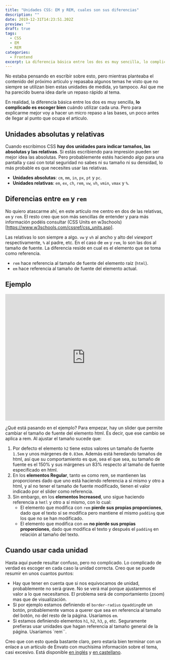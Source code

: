 ```yaml
---
title: "Unidades CSS: EM y REM, cuales son sus diferencias"
description: ""
date: 2019-12-31T14:23:51.202Z
preview: ""
draft: true
tags:
  - CSS
  - EM
  - REM
categories:
  - Frontend
excerpt: La diferencia básica entre los dos es muy sencilla, lo complicado es escoger bien cuándo utilizar cada una.
---
```


No estaba pensando en escribir sobre esto, pero mientras planteaba el contenido del próximo articulo y repasaba algunos temas he visto que no siempre se utilizan bien estas unidades de medida, yo tampoco. Así que me ha parecido buena idea darle un repaso rápido al tema.

En realidad, la diferencia básica entre los dos es muy sencilla, **lo complicado es escoger bien** cuándo utilizar cada una. Pero para explicarme mejor voy a hacer un micro repaso a las bases, un poco antes de llegar al punto que ocupa el articulo.

## Unidades absolutas y relativas

Cuando escribimos CSS **hay dos unidades para indicar tamaños, las absolutas y las relativas**. Si estás escribiendo para impresión pueden ser mejor idea las absolutas. Pero probablemente estés haciendo algo para una pantalla y casi con total seguridad no sabes ni su tamaño ni su densidad, lo más probable es que necesites usar las relativas.

- **Unidades absolutas**: `cm`, `mm`, `in`, `px`, `pt` y `pc`.
- **Unidades relativas**: `em`, `ex`, `ch`, `rem`, `vw`, `vh`, `vmin`, `vmax` y `%`.

## Diferencias entre `em` y `rem`

No quiero atascarme ahí, en este artículo me centro en dos de las relativas, `em` y `rem`. El resto creo que son más sencillas de entender y para más información podéis consultar (CSS Units en w3schools)[https://www.w3schools.com/cssref/css_units.asp].

Las relativas lo son siempre a algo. `vw` y `vh` al ancho y alto del _viewport_ respectivamente, `%` al padre, etc. En el caso de `em` y `rem`, lo son las dos al tamaño de fuente. La diferencia reside en cual es el elemento que se toma como referencia.

- `rem` hace referencia al tamaño de fuente del elemento raíz (`html`).
- `em` hace referencia al tamaño de fuente del elemento actual.

## Ejemplo

<iframe height="400" style="width: 100%;" scrolling="no" title="EM and REM test" src="https://codepen.io/emmgfx/embed/wvBrKEm?default-tab=result&theme-id=dark" frameborder="no" loading="lazy" allowtransparency="true" allowfullscreen="true">
  See the Pen <a href="https://codepen.io/emmgfx/pen/wvBrKEm">
  EM and REM test</a> by Josep Viciana (<a href="https://codepen.io/emmgfx">@emmgfx</a>)
  on <a href="https://codepen.io">CodePen</a>.
</iframe>

¿Qué está pasando en el ejemplo? Para empezar, hay un slider que permite cambiar el tamaño de fuente del elemento html. Es decir, que ese cambio se aplica a rem. Al ajustar el tamaño sucede que:

1. Por defecto el elemento `h2` tiene estos valores un tamaño de fuente `1.5em` y unos márgenes de `0.83em`. Además está heredando tamaños de html, así que su comportamiento es que, sea el que sea, su tamaño de fuente es el 150% y sus márgenes un 83% respecto al tamaño de fuente especificado en html.
2. En los **elementos Regular**, tanto `em` como rem, se mantienen las proporciones dado que uno está haciendo referencia a sí mismo y otro a html, y al no tener el tamaño de fuente modificado, tienen el valor indicado por el slider como referencia.
3. Sin embargo, en los **elementos Increased**, uno sigue haciendo referencia a `hmtl` y otro a sí mismo, con lo cual:
   - El elemento que modifica con `rem` **pierde sus propias proporciones**, dado que el texto sí se modifica pero mantiene el mismo `padding` que los que no se han modificado.
   - El elemento que modifica con `em` **no pierde sus propias proporciones**, dado que modifica el texto y después el `padding` en relación al tamaño del texto.

## Cuando usar cada unidad

Hasta aquí puede resultar confuso, pero no complicado. Lo complicado de verdad es escoger en cada caso la unidad correcta. Creo que se puede resumir en unos cuantos puntos:

- Hay que tener en cuenta que si nos equivocamos de unidad, probablemente no será grave. No se verá mal porque ajustaremos el valor a lo que necesitamos. El problema será de comportamiento (zoom) mas que de visualización.
- Si por ejemplo estamos definiendo el `border-radius` o`padding`de un botón, probablemente vamos a querer que sea en referencia al tamaño del botón, no del resto de la página. Usaríamos `em`.
- Si estamos definiendo elementos `h1`, `h2`, `h3`, `p`, etc. Seguramente prefieras usar unidades que hagan referencia al tamaño general de la página. Usaríamos `rem``.

Creo que con esto queda bastante claro, pero estaría bien terminar con un enlace a un artículo de Envato con muchísima información sobre el tema, casi excesivo. Está disponible [en inglés](https://webdesign.tutsplus.com/tutorials/comprehensive-guide-when-to-use-em-vs-rem--cms-23984?ec_unit=translation-info-language) y [en castellano](https://webdesign.tutsplus.com/es/tutorials/comprehensive-guide-when-to-use-em-vs-rem--cms-23984).
